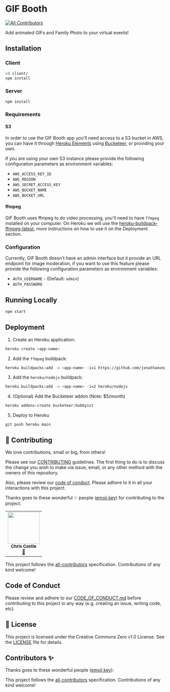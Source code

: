 # GIF Booth
<!-- ALL-CONTRIBUTORS-BADGE:START - Do not remove or modify this section -->
[![All Contributors](https://img.shields.io/badge/all_contributors-1-orange.svg?style=flat-square)](#contributors-)
<!-- ALL-CONTRIBUTORS-BADGE:END -->

Add animated GIFs and Family Photo to your virtual events!

## Installation

### Client

``` bash
cd client/
npm install
```

### Server

``` bash
npm install
```

### Requirements

#### S3

In order to use the GIF Booth app you'll need access to a S3 bucket in AWS, you can have it through [Heroku Elements](https://elements.heroku.com) using [Bucketeer](https://elements.heroku.com/addons/bucketeer), or providing your own.

If you are using your own S3 instance please provide the following configuration parameters as environment variables:

* `AWS_ACCESS_KEY_ID`
* `AWS_REGION`
* `AWS_SECRET_ACCESS_KEY`
* `AWS_BUCKET_NAME`
* `AWS_BUCKET_URL`

#### ffmpeg

GIF Booth uses ffmpeg to do video processing, you'll need to have `ffmpeg` installed on your computer. On Heroku we will use the [heroku-buildpack-ffmpeg-latest](https://elements.heroku.com/buildpacks/jonathanong/heroku-buildpack-ffmpeg-latest), more instructions on how to use it on the Deployment section.

### Configuration

Currently, GIF Booth doesn't have an admin interface but it provide an URL endpoint for image moderation, if you want to use this feature please provide the following configuration parameters as environment variables:

* `AUTH_USERNAME` - (Default: `admin`)
* `AUTH_PASSWORD`

## Running Locally

``` bash
npm start
```

## Deployment

1. Create an Heroku application:
  ``` bash
  heroku create <app-name>
  ```

2. Add the `ffmpeg` buildpack:
  ``` bash
  heroku buildpacks:add -a <app-name> -i=1 https://github.com/jonathanong/heroku-buildpack-ffmpeg-latest.git
  ```

3. Add the `heroku/nodejs` buildpack:
  ``` bash
  heroku buildpacks:add -a <app-name> -i=2 heroku/nodejs
  ```

4. (Optional) Add the Bucketeer addon (Note: $5/month)
  ``` bash
  heroku addons:create bucketeer:hobbyist
  ```

5. Deploy to Heroku
  ```
  git push heroku main
  ```

  ## 🤝 Contributing

We love contributions, small or big, from others!

Please see our [CONTRIBUTING](https://github.com/fostive/.github/blob/main/CONTRIBUTING.md) guidelines. The first thing to do is to discuss the change you wish to make via issue, email, or any other method with the owners of this repository.

Also, please review our [code of conduct](https://github.com/fostive/.github/blob/main/CODE_OF_CONDUCT.md). Please adhere to it in all your interactions with this project.

Thanks goes to these wonderful ✨ people ([emoji key](https://allcontributors.org/docs/en/emoji-key)) for contributing to the project:

<!-- ALL-CONTRIBUTORS-LIST:START - Do not remove or modify this section -->
<!-- prettier-ignore-start -->
<!-- markdownlint-disable -->
<table>
  <tr>
    <td align="center"><a href="https://crc.io"><img src="https://avatars3.githubusercontent.com/u/275734?v=4" width="100px;" alt=""/><br /><sub><b>Chris Castle</b></sub></a><br /><a href="https://github.com/fostive/gif-booth/commits?author=crcastle" title="Documentation">📖</a></td>
  </tr>
</table>

<!-- markdownlint-enable -->
<!-- prettier-ignore-end -->
<!-- ALL-CONTRIBUTORS-LIST:END -->

This project follows the [all-contributors](https://github.com/all-contributors/all-contributors) specification. Contributions of any kind welcome!

## Code of Conduct

Please review and adhere to our [CODE_OF_CONDUCT.md](https://github.com/fostive/.github/blob/main/CODE_OF_CONDUCT.md) before contributing to this project in any way (e.g. creating an issue, writing code, etc).

## 📝 License

This project is licensed under the Creative Commons Zero v1.0 License. See the [LICENSE](LICENSE) file for details.

## Contributors ✨

Thanks goes to these wonderful people ([emoji key](https://allcontributors.org/docs/en/emoji-key)):

<!-- ALL-CONTRIBUTORS-LIST:START - Do not remove or modify this section -->
<!-- prettier-ignore-start -->
<!-- markdownlint-disable -->
<!-- markdownlint-enable -->
<!-- prettier-ignore-end -->
<!-- ALL-CONTRIBUTORS-LIST:END -->

This project follows the [all-contributors](https://github.com/all-contributors/all-contributors) specification. Contributions of any kind welcome!